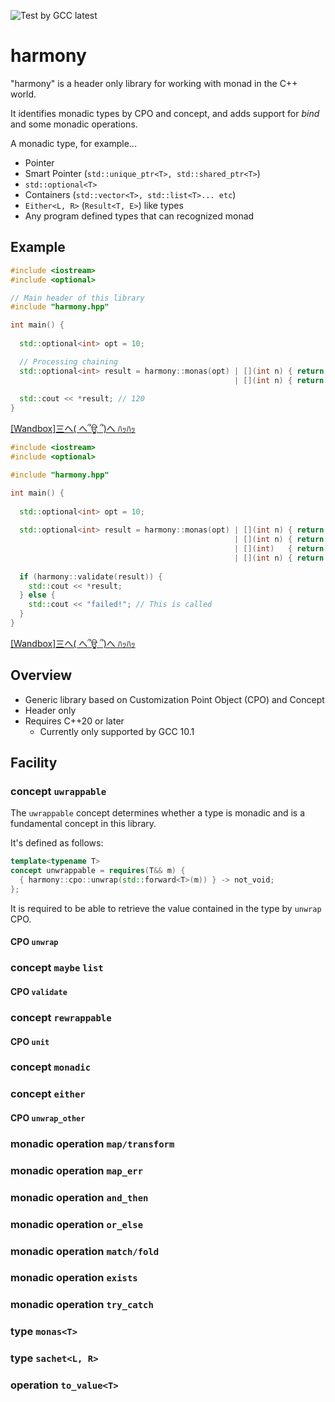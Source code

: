![Test by GCC latest](https://github.com/onihusube/harmony/workflows/Test%20by%20GCC%20latest/badge.svg)

# harmony

"harmony" is a header only library for working with monad in the C++ world.

It identifies monadic types by CPO and concept, and adds support for *bind* and some monadic operations.

A monadic type, for example...

- Pointer
- Smart Pointer (`std::unique_ptr<T>, std::shared_ptr<T>`)
- `std::optional<T>`
- Containers (`std::vector<T>, std::list<T>... etc`)
- `Either<L, R>` (`Result<T, E>`) like types
- Any program defined types that can recognized monad

## Example

```cpp
#include <iostream>
#include <optional>

// Main header of this library
#include "harmony.hpp"

int main() {
  
  std::optional<int> opt = 10;

  // Processing chaining
  std::optional<int> result = harmony::monas(opt) | [](int n) { return n + n; }
                                                  | [](int n) { return n + 100;};
  
  std::cout << *result; // 120
}
```
[[Wandbox]三へ( へ՞ਊ ՞)へ ﾊｯﾊｯ](https://wandbox.org/permlink/uNelzmnVHY8rXGJk)

```cpp
#include <iostream>
#include <optional>

#include "harmony.hpp"

int main() {
  
  std::optional<int> opt = 10;
  
  std::optional<int> result = harmony::monas(opt) | [](int n) { return n + n; }
                                                  | [](int n) { return n + 100; }
                                                  | [](int)   { return std::nullopt; }  // A processsing that fails
                                                  | [](int n) { return n*n; };
  
  if (harmony::validate(result)) {
    std::cout << *result;
  } else {
    std::cout << "failed!"; // This is called
  }
}
```
[[Wandbox]三へ( へ՞ਊ ՞)へ ﾊｯﾊｯ](https://wandbox.org/permlink/uNelzmnVHY8rXGJk)

## Overview

- Generic library based on Customization Point Object (CPO) and Concept
- Header only
- Requires C++20 or later
    - Currently only supported by GCC 10.1

## Facility

### concept `uwrappable`

The `uwrappable` concept determines whether a type is monadic and is a fundamental concept in this library.

It's defined as follows:

```cpp
template<typename T>
concept unwrappable = requires(T&& m) {
  { harmony::cpo::unwrap(std::forward<T>(m)) } -> not_void;
};
```

It is required to be able to retrieve the value contained in the type by `unwrap` CPO.

#### CPO `unwrap`


### concept `maybe` `list`

#### CPO `validate`

### concept `rewrappable`

#### CPO `unit`

### concept `monadic`

### concept `either`

#### CPO `unwrap_other`

### monadic operation `map/transform`
### monadic operation `map_err`
### monadic operation `and_then`
### monadic operation `or_else`
### monadic operation `match/fold`
### monadic operation `exists`
### monadic operation `try_catch`
### type `monas<T>`
### type `sachet<L, R>`
### operation `to_value<T>`

